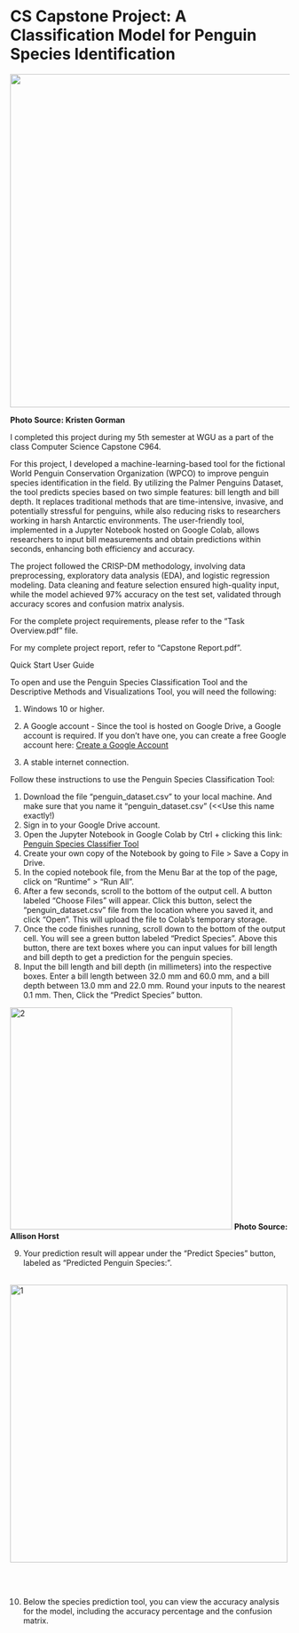 # CS Capstone Project: A Classification Model for Penguin Species Identification

<img src="https://github.com/user-attachments/assets/3d5a3e2c-7bc6-40b2-bc72-ca535d60edbe" width="600" />

<strong> Photo Source: Kristen Gorman </strong>

I completed this project during my 5th semester at WGU as a part of the class Computer Science Capstone C964.

For this project, I developed a machine-learning-based tool for the fictional World Penguin Conservation Organization (WPCO) to improve penguin species identification in the field. By utilizing the Palmer Penguins Dataset, the tool predicts species based on two simple features: bill length and bill depth. It replaces traditional methods that are time-intensive, invasive, and potentially stressful for penguins, while also reducing risks to researchers working in harsh Antarctic environments. The user-friendly tool, implemented in a Jupyter Notebook hosted on Google Colab, allows researchers to input bill measurements and obtain predictions within seconds, enhancing both efficiency and accuracy.

The project followed the CRISP-DM methodology, involving data preprocessing, exploratory data analysis (EDA), and logistic regression modeling. Data cleaning and feature selection ensured high-quality input, while the model achieved 97% accuracy on the test set, validated through accuracy scores and confusion matrix analysis.

For the complete project requirements, please refer to the “Task Overview.pdf” file.  

For my complete project report, refer to “Capstone Report.pdf”.

Quick Start User Guide

To open and use the Penguin Species Classification Tool and the Descriptive Methods and Visualizations Tool, you will need the following:
1.	Windows 10 or higher.
2.	A Google account - Since the tool is hosted on Google Drive, a Google account is required. If you don’t have one, you can create a free Google account here: [Create a Google Account](https://accounts.google.com/lifecycle/steps/signup/name?ddm=1&dsh=S-2026582058:1736179676853473&flowEntry=SignUp&flowName=GlifWebSignIn&TL=AE--Llxb3Mblayj1KetpvK5y9YL-meV8XxDieu9SUnZQZe13piY2j95vxeUr1htC&continue=https://accounts.google.com/ManageAccount?nc%3D1)

3.	A stable internet connection.

Follow these instructions to use the Penguin Species Classification Tool:

1.	Download the file “penguin_dataset.csv” to your local machine. And make sure that you name it “penguin_dataset.csv” (<<Use this name exactly!)
2.	Sign in to your Google Drive account.
3.	Open the Jupyter Notebook in Google Colab by Ctrl + clicking this link: [Penguin Species Classifier Tool](https://colab.research.google.com/drive/1RB8iSRPPP8LA0K7Bhd2xRc21KiQwls2z?usp=drive_link)
4.	Create your own copy of the Notebook by going to File > Save a Copy in Drive.
5.	 In the copied notebook file, from the Menu Bar at the top of the page, click on “Runtime” > “Run All”.
6.	 After a few seconds, scroll to the bottom of the output cell. A button labeled “Choose Files” will appear. Click this button, select the “penguin_dataset.csv” file from the location where you saved it, and click “Open”. This will upload the file to Colab’s temporary storage.
7.	Once the code finishes running, scroll down to the bottom of the output cell. You will see a green button labeled “Predict Species”. Above this button, there are text boxes where you can input values for bill length and bill depth to get a prediction for the penguin species.
8.	Input the bill length and bill depth (in millimeters) into the respective boxes. Enter a bill length between 32.0 mm and 60.0 mm, and a bill depth between 13.0 mm and 22.0 mm. Round your inputs to the nearest 0.1 mm. Then, Click the “Predict Species” button.

<img src="https://github.com/user-attachments/assets/774a2b58-e75e-44c4-9929-8ad0acfa5491" alt="2" width="400">
<strong> Photo Source: Allison Horst </strong>

9.	Your prediction result will appear under the “Predict Species” button, labeled as “Predicted Penguin Species:”.<br><br>
    

<img src="https://github.com/user-attachments/assets/bb0d37ba-ffce-4a03-a2ed-748e77267751" alt="1" width="500">

<br><br>

10.	Below the species prediction tool, you can view the accuracy analysis for the model, including the accuracy percentage and the confusion matrix.


